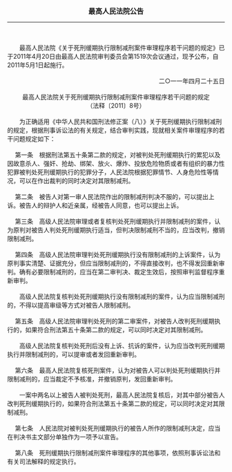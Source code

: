<div id="div_content"><font color="#760026"></font> <p align="center"><b><font style="font-size:16px;" class="MTitle">最高人民法院公告</font></b></p><hr color="red"><br>
<br>
　　最高人民法院《关于死刑缓期执行限制减刑案件审理程序若干问题的规定》已于2011年4月20日由最高人民法院审判委员会第1519次会议通过，现予公布，自2011年5月1日起施行。<br>
<br>
<div align="right">　　二○一一年四月二十五日<br>
</div><br>
<div align="center">最高人民法院关于死刑缓期执行限制减刑案件审理程序若干问题的规定<br>
（法释〔2011〕8号）<br>
</div><br>
　　为正确适用《中华人民共和国刑法修正案（八）》关于死刑缓期执行限制减刑的规定，根据刑事诉讼法的有关规定，结合审判实践，现就相关案件审理程序的若干问题规定如下：<br>
<br>
<font class="TiaoNoA">　 第一条</font>　根据刑法第五十条第二款的规定，对被判处死刑缓期执行的累犯以及因故意杀人、强奸、抢劫、绑架、放火、爆炸、投放危险物质或者有组织的暴力性犯罪被判处死刑缓期执行的犯罪分子，人民法院根据犯罪情节、人身危险性等情况，可以在作出裁判的同时决定对其限制减刑。<br>
<br><font class="TiaoNoA">　 第二条</font>　被告人对第一审人民法院作出的限制减刑判决不服的，可以提出上诉。被告人的辩护人和近亲属，经被告人同意，也可以提出上诉。<br>
<br><font class="TiaoNoA">　 第三条</font>　高级人民法院审理或者复核判处死刑缓期执行并限制减刑的案件，认为原判对被告人判处死刑缓期执行适当，但判决限制减刑不当的，应当改判，撤销限制减刑。<br>
<br><font class="TiaoNoA">　 第四条</font>　高级人民法院审理判处死刑缓期执行没有限制减刑的上诉案件，认为原判事实清楚、证据充分，但应当限制减刑的，不得直接改判，也不得发回重新审判。确有必要限制减刑的，应当在第二审判决、裁定生效后，按照审判监督程序重新审判。<br>
<br>
　　高级人民法院复核判处死刑缓期执行没有限制减刑的案件，认为应当限制减刑的，不得以提高审级等方式对被告人限制减刑。<br>
<br><font class="TiaoNoA">　 第五条</font>　高级人民法院审理判处死刑的第二审案件，对被告人改判死刑缓期执行的，如果符合刑法第五十条第二款的规定，可以同时决定对其限制减刑。<br>
<br>
　　高级人民法院复核判处死刑后没有上诉、抗诉的案件，认为应当改判死刑缓期执行并限制减刑的，可以提审或者发回重新审判。<br>
<br><font class="TiaoNoA">　 第六条</font>　最高人民法院复核死刑案件，认为对被告人可以判处死刑缓期执行并限制减刑的，应当裁定不予核准，并撤销原判，发回重新审判。<br>
<br>
　　一案中两名以上被告人被判处死刑，最高人民法院复核后，对其中部分被告人改判死刑缓期执行的，如果符合刑法第五十条第二款的规定，可以同时决定对其限制减刑。<br>
<br><font class="TiaoNoA">　 第七条</font>　人民法院对被判处死刑缓期执行的被告人所作的限制减刑决定，应当在判决书主文部分单独作为一项予以宣告。<br>
<br><font class="TiaoNoA">　 第八条</font>　死刑缓期执行限制减刑案件审理程序的其他事项，依照刑事诉讼法和有关司法解释的规定执行。<br>
<br><br>
</div>